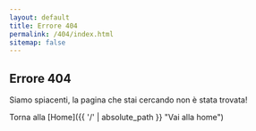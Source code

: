 ```yaml
---
layout: default
title: Errore 404
permalink: /404/index.html
sitemap: false
---
```


## Errore 404

Siamo spiacenti,
la pagina che stai cercando non è stata trovata!

Torna alla [Home]({{ '/' | absolute_path }} "Vai alla home")